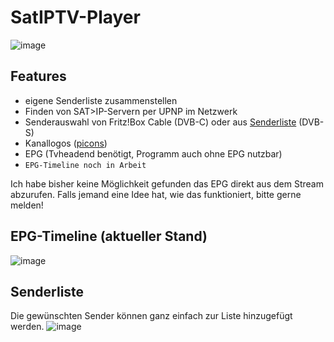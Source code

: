 # SatIPTV-Player

![image](https://github.com/empty88/SatIPTV-Player/assets/29315283/613a9731-d5e2-4a45-8f9e-5d438836f0d2)


## Features

- eigene Senderliste zusammenstellen
- Finden von SAT>IP-Servern per UPNP im Netzwerk
- Senderauswahl von Fritz!Box Cable (DVB-C) oder aus [Senderliste] (DVB-S)
- Kanallogos ([picons])
- EPG (Tvheadend benötigt, Programm auch ohne EPG nutzbar)
- `EPG-Timeline noch in Arbeit`

Ich habe bisher keine Möglichkeit gefunden das EPG direkt aus dem Stream abzurufen. Falls jemand eine Idee hat, wie das funktioniert, bitte gerne melden!


## EPG-Timeline (aktueller Stand)
![image](https://github.com/empty88/SatIPTV-Player/assets/29315283/d5ef45f7-8d1b-4506-87a6-8e8a5c903a73)

## Senderliste
Die gewünschten Sender können ganz einfach zur Liste hinzugefügt werden.
![image](https://github.com/empty88/SatIPTV-Player/assets/29315283/5c8d46b6-538d-4abd-b3b8-f88ae8a3f87a)



[picons]: <https://github.com/picons/picons>
[Senderliste]: <https://github.com/dersnyke/satipplaylists>
